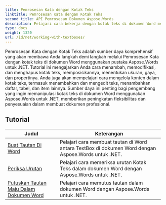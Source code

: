 ```yaml
---
title: Pemrosesan Kata dengan Kotak Teks
linktitle: Pemrosesan Kata dengan Kotak Teks
second_title: API Pemrosesan Dokumen Aspose.Words
description: Pelajari cara bekerja dengan kotak teks di dokumen Word menggunakan Aspose.Words untuk .NET. Tutorial langkah demi langkah dengan kode contoh untuk membuat, memanipulasi, dan memformat kotak teks secara efisien.
type: docs
weight: 1320
url: /id/net/working-with-textboxes/
---
```

Pemrosesan Kata dengan Kotak Teks adalah sumber daya komprehensif yang akan membawa Anda langkah demi langkah melalui Pemrosesan Kata dengan kotak teks di dokumen Word menggunakan pustaka Aspose.Words untuk .NET. Tutorial ini mengajarkan Anda cara menambah, memodifikasi, dan menghapus kotak teks, memposisikannya, menentukan ukuran, gaya, dan propertinya. Anda juga akan mempelajari cara mengelola konten dalam kotak teks, termasuk menambahkan dan mengedit teks, menambahkan daftar, tabel, dan item lainnya. Sumber daya ini penting bagi pengembang yang ingin memanipulasi kotak teks di dokumen Word menggunakan Aspose.Words untuk .NET, memberikan peningkatan fleksibilitas dan penyesuaian dalam membuat dokumen profesional.

 ## Tutorial
| Judul | Keterangan |
| --- | --- |
| [Buat Tautan Di Word](./create-a-link/) | Pelajari cara membuat tautan di Word antara TextBox di dokumen Word dengan Aspose.Words untuk .NET. |
| [Periksa Urutan](./check-sequence/) | Pelajari cara memeriksa urutan Kotak Teks dalam dokumen Word dengan Aspose.Words untuk .NET. |
| [Putuskan Tautan Maju Dalam Dokumen Word](./break-a-link/) | Pelajari cara memutus tautan dalam dokumen Word dengan Aspose.Words untuk .NET. |